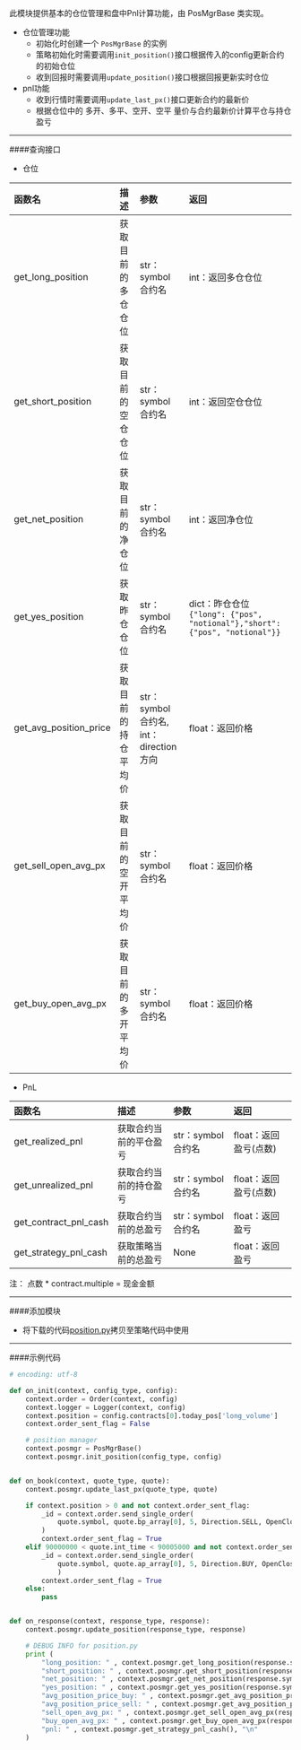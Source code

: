 此模块提供基本的仓位管理和盘中Pnl计算功能，由 PosMgrBase 类实现。
- 仓位管理功能
    - 初始化时创建一个 `PosMgrBase` 的实例
    - 策略初始化时需要调用`init_position()`接口根据传入的config更新合约的初始仓位
    - 收到回报时需要调用`update_position()`接口根据回报更新实时仓位
- pnl功能
    - 收到行情时需要调用`update_last_px()`接口更新合约的最新价
    - 根据仓位中的 多开、多平、空开、空平 量价与合约最新价计算平仓与持仓盈亏
---------
####查询接口
- 仓位

|	函数名	|	描述	|	参数	|	返回	|
|	:------------	|	:------------	|	:------------	|	:------------		|
|get_long_position|获取目前的多仓仓位|str：symbol 合约名|int：返回多仓仓位|
|get_short_position|获取目前的空仓仓位|str：symbol 合约名|int：返回空仓仓位|
|get_net_position|获取目前的净仓位|str：symbol 合约名|int：返回净仓位|
|get_yes_position|获取昨仓仓位|str：symbol 合约名|dict：昨仓仓位 ```{"long": {"pos", "notional"},"short": {"pos", "notional"}}```|
|get_avg_position_price|获取目前的持仓平均价|str：symbol 合约名, int：direction 方向|float：返回价格|
|get_sell_open_avg_px|获取目前的空开平均价|str：symbol 合约名|float：返回价格|
|get_buy_open_avg_px|获取目前的多开平均价|str：symbol 合约名|float：返回价格|

- PnL

|	函数名	|	描述	|	参数	|	返回	|
|	:------------	|	:------------	|	:------------	|	:------------		|
|get_realized_pnl|获取合约当前的平仓盈亏|str：symbol 合约名|float：返回盈亏(点数)|
|get_unrealized_pnl|获取合约当前的持仓盈亏|str：symbol 合约名|float：返回盈亏(点数)|
|get_contract_pnl_cash|获取合约当前的总盈亏|str：symbol 合约名|float：返回盈亏|
|get_strategy_pnl_cash|获取策略当前的总盈亏|None|float：返回盈亏|
注： 点数 * contract.multiple = 现金金额

-------
####添加模块
- 将下载的代码[position.py](https://wiki.mycapital.net/mycapital/upload/position.py)拷贝至策略代码中使用

-------
####示例代码

```python
# encoding: utf-8

def on_init(context, config_type, config):
    context.order = Order(context, config)
    context.logger = Logger(context, config)
    context.position = config.contracts[0].today_pos['long_volume']
    context.order_sent_flag = False

    # position manager
    context.posmgr = PosMgrBase()
    context.posmgr.init_position(config_type, config)


def on_book(context, quote_type, quote):
    context.posmgr.update_last_px(quote_type, quote)

    if context.position > 0 and not context.order_sent_flag:
        _id = context.order.send_single_order(
            quote.symbol, quote.bp_array[0], 5, Direction.SELL, OpenClose.CLOSE
        )
        context.order_sent_flag = True
    elif 90000000 < quote.int_time < 90005000 and not context.order_sent_flag:
        _id = context.order.send_single_order(
            quote.symbol, quote.ap_array[0], 5, Direction.BUY, OpenClose.OPEN
            )
        context.order_sent_flag = True
    else:
        pass


def on_response(context, response_type, response):
    context.posmgr.update_position(response_type, response)

    # DEBUG INFO for position.py
    print (
        "long_position: " , context.posmgr.get_long_position(response.symbol), "\n"
        "short_position: " , context.posmgr.get_short_position(response.symbol), "\n"
        "net_position: " , context.posmgr.get_net_position(response.symbol), "\n"
        "yes_position: " , context.posmgr.get_yes_position(response.symbol), "\n"
        "avg_position_price_buy: " , context.posmgr.get_avg_position_price(response.symbol, Direction.BUY), "\n"
        "avg_position_price_sell: " , context.posmgr.get_avg_position_price(response.symbol, Direction.SELL), "\n"
        "sell_open_avg_px: " , context.posmgr.get_sell_open_avg_px(response.symbol), "\n"
        "buy_open_avg_px: " , context.posmgr.get_buy_open_avg_px(response.symbol), "\n"
        "pnl: " , context.posmgr.get_strategy_pnl_cash(), "\n"
    )
```

